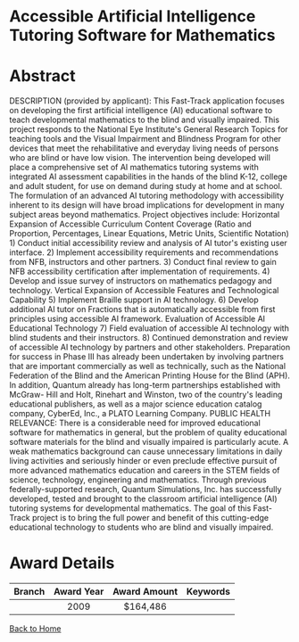 
Accessible Artificial Intelligence Tutoring Software for Mathematics
====================================================================

# Abstract


DESCRIPTION (provided by applicant): This Fast-Track application focuses on developing the first artificial intelligence (AI) educational software to teach developmental mathematics to the blind and visually impaired. This project responds to the National Eye Institute's General Research Topics for  teaching tools  and the Visual Impairment and Blindness Program for  other devices that meet the rehabilitative and everyday living needs of persons who are blind or have low vision.  The intervention being developed will place a comprehensive set of AI mathematics tutoring systems with integrated AI assessment capabilities in the hands of the blind K-12, college and adult student, for use on demand during study at home and at school. The formulation of an advanced AI tutoring methodology with accessibility inherent to its design will have broad implications for development in many subject areas beyond mathematics. Project objectives include: Horizontal Expansion of Accessible Curriculum Content Coverage (Ratio and Proportion, Percentages, Linear Equations, Metric Units, Scientific Notation) 1) Conduct initial accessibility review and analysis of AI tutor's existing user interface. 2) Implement accessibility requirements and recommendations from NFB, instructors and other partners. 3) Conduct final review to gain NFB accessibility certification after implementation of requirements. 4) Develop and issue survey of instructors on mathematics pedagogy and technology. Vertical Expansion of Accessible Features and Technological Capability 5) Implement Braille support in AI technology. 6) Develop additional AI tutor on Fractions that is automatically accessible from first principles using accessible AI framework. Evaluation of Accessible AI Educational Technology 7) Field evaluation of accessible AI technology with blind students and their instructors. 8) Continued demonstration and review of accessible AI technology by partners and other stakeholders. Preparation for success in Phase III has already been undertaken by involving partners that are important commercially as well as technically, such as the National Federation of the Blind and the American Printing House for the Blind (APH). In addition, Quantum already has long-term partnerships established with McGraw- Hill and Holt, Rinehart and Winston, two of the country's leading educational publishers, as well as a major science education catalog company, CyberEd, Inc., a PLATO Learning Company. PUBLIC HEALTH RELEVANCE: There is a considerable need for improved educational software for mathematics in general, but the problem of quality educational software materials for the blind and visually impaired is particularly acute. A weak mathematics background can cause unnecessary limitations in daily living activities and seriously hinder or even preclude effective pursuit of more advanced mathematics education and careers in the STEM fields of science, technology, engineering and mathematics. Through previous federally-supported research, Quantum Simulations, Inc. has successfully developed, tested and brought to the classroom artificial intelligence (AI) tutoring systems for developmental mathematics. The goal of this Fast-Track project is to bring the full power and benefit of this cutting-edge educational technology to students who are blind and visually impaired.  

# Award Details

|Branch|Award Year|Award Amount|Keywords|
| :---: | :---: | :---: | :---: |
||2009|$164,486||
  
  


[Back to Home](https://github.com/chrischow/dod_sbir_awards/Reports/CC/#1253)